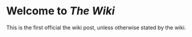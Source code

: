 # Welcome to *The Wiki*

<p>This is the first official the wiki post, unless otherwise stated by the wiki.</p>
